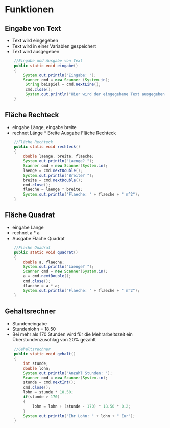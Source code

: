 # Funktionen

## Eingabe von Text
+ Text wird eingegeben
+ Text wird in einer Variablen gespeichert
+ Text wird ausgegeben

```java
	//Eingabe und Ausgabe von Text
	public static void eingabe()
	{
		System.out.println("Eingabe: ");
		Scanner cmd = new Scanner (System.in);
		 String beispiel = cmd.nextLine();
		 cmd.close();
		 System.out.println("Hier wird der eingegebene Text ausgegeben: " + beispiel);
	}
```

## Fläche Rechteck
+ eingabe Länge, eingabe breite
+ rechnet Länge * Breite
Ausgabe Fläche Rechteck

```java
	//Fläche Rechteck
	public static void rechteck()
	{
		double laenge, breite, flaeche;
		System.out.println("Laenge? ");
		Scanner cmd = new Scanner(System.in);
		laenge = cmd.nextDouble();
		System.out.println("Breite? ");
		breite = cmd.nextDouble();
		cmd.close();
		flaeche = laenge * breite;
		System.out.println("Flaeche: " + flaeche + " m^2");
	}
```

## Fläche Quadrat
+ eingabe Länge
+ rechnet a * a
+ Ausgabe Fläche Quadrat

```java
	//Fläche Quadrat
	public static void quadrat()
	{
		double a, flaeche;
		System.out.println("Laenge? ");
		Scanner cmd = new Scanner(System.in);
		a = cmd.nextDouble();
		cmd.close();
		flaeche = a * a;
		System.out.println("Flaeche: " + flaeche + " m^2");
	}
```
## Gehaltsrechner
+ Stundeneingabe
+ Stundenlohn = 18.50
+ Bei mehr als 170 Stunden wird für die Mehrarbeitszeit ein Überstundenzuschlag von 20% gezahlt

```java
	//Gehaltsrechner
	public static void gehalt()
	{
		int stunde;
		double lohn;
		System.out.println("Anzahl Stunden: ");
		Scanner cmd = new Scanner(System.in);
		stunde = cmd.nextInt();
		cmd.close();
		lohn = stunde * 18.50;
		if(stunde > 170)
		{
			lohn = lohn + (stunde - 170) * 18.50 * 0.2;
		}
		System.out.println("Ihr Lohn: " + lohn + " Eur");
	}
```
